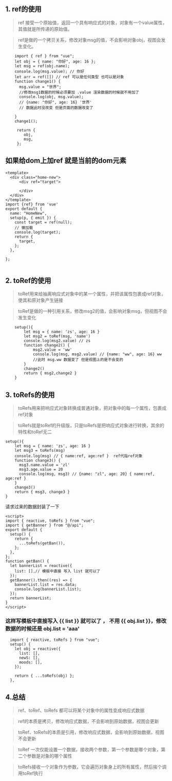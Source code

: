 ## 1. ref的使用

> ref 接受一个原始值，返回一个具有响应式的对象，对象有一个value属性，其值就是所传递的原始值。

> ref是做的一个拷贝关系，修改对象msg的值，不会影响对象obj，视图会发生变化。


```
    import { ref } from "vue";
    let obj = { name: "你好", age: 16 };
    let msg = ref(obj.name);
    console.log(msg.value); // 你好
    let arr = ref([]) // ref 可以是任何类型 也可以是对象
    function change1() {
      msg.value = "世界"; 
      //修改msg1数据的时候必须要加 .value 渲染数据的时候就不用加了
      console.log(obj, msg.value);
      // {name: "你好", age: 16} '世界' 
      // 数据此时没改变 但是页面的数据改变了
      
    }
    change1();
 
     return {
        obj,
        msg,
     };

   ```  

 ## 如果给dom上加ref 就是当前的dom元素
```
<template>
  <div class="home-new">  
      <div ref="target">
       
      </div>
  </div>
</template>
import {ref} from 'vue'
export default {
  name: "HomeNew",
  setup(p, { emit }) {
    const target = ref(null);
    // 懒加载
    console.log(target);
    return {
      target,
    };
  },
 
};
 
```

 

## 2. toRef的使用

> toRef用来给抽离响应式对象中的某一个属性，并把该属性包裹成ref对象，使其和原对象产生链接

> toRef是做的一种引用关系，修改msg2的值，会影响对象msg，但视图不会发生变化
```
    setup(){
    	let msg = { name: 'zs', age: 16 }
        let msg2 = toRef(msg, 'name')
        console.log(msg2.value)	// zs
        function change2() {
            msg2.value = 'ww'
            console.log(msg, msg2.value) // {name: "ww", age: 16} ww
            //此时 msg.ww 数据变了 但是视图上的是不会变的
        }
        change2()
        return { msg2,change2 }
    }
```

## 3. toRefs的使用
>  toRefs用来把响应式对象转换成普通对象，把对象中的每一个属性，包裹成ref对象

> toRefs就是toRef的升级版，只是toRefs是把响应式对象进行转换，其余的特性和toRef无二

```
setup(){
    let msg = { name: 'zs', age: 16 }
    let msg3 = toRefs(msg)
    console.log(msg) // { name:ref, age:ref }  ref代指ref对象
    function change3() {
      msg3.name.value = 'zl'
      msg3.age.value = 20
      console.log(msg, msg3) // {name: "zl", age: 20} { name:ref, age:ref }
    }
    change3()
    return { msg3, change3 }
}
```
 请求过来的数据封装了一下

```
<script>
import { reactive, toRefs } from "vue";
import { getBanner } from "@/api";
export default {
  setup() {
    return {
      ...toRefs(getBan()),
    };
  },
};
function getBan() {
  let bannerList = reactive({
    list: [],// 模板中直接 写入 list 就可以了
  });
  getBanner().then((res) => {
    bannerList.list = res.data;
    console.log(bannerList.list);
  });
  return bannerList;
}
</script>
```

### 这样写模板中直接写入 {{ list }}  就可以了 ， 不用 {{ obj.list }}，修改数据的时候还是 obj.list = 'aaa' 

```
  import { reactive, toRefs } from "vue";
  setup() {
    let obj = reactive({
      list: [],
      newS: [],
      moods: [],
    });
 
    return { ...toRefs(obj) };
  },
```

## 4.总结
> ref、toRef、toRefs 都可以将某个对象中的属性变成响应式数据

> ref的本质是拷贝，修改响应式数据，不会影响到原始数据，视图会更新

> toRef、toRefs的本质是引用，修改响应式数据，会影响到原始数据，视图不会更新

> toRef 一次仅能设置一个数据，接收两个参数，第一个参数是哪个对象，第二个参数是对象的哪个属性

> toRefs接收一个对象作为参数，它会遍历对象身上的所有属性，然后挨个调用toRef执行
